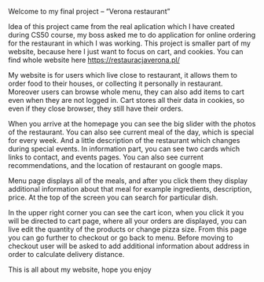 Welcome to my final project – “Verona restaurant”

Idea of this project came from the real aplication which I have created during CS50 course, my boss asked me to do application for online ordering for the restaurant in which I was working. This project is smaller part of my website, because here I just want to focus on cart, and cookies. You can find whole website here https://restauracjaverona.pl/

My website is for users which live close to restaurant, it allows them to order food to their houses, or collecting it personally in restaurant. Moreover users can browse whole menu, they can also add items to cart even when they are not logged in. Cart stores all their data in cookies, so even if they close browser, they still have their orders.

When you arrive at the homepage you can see the big slider with the photos of the restaurant. You can also see current meal of the day, which is special for every week. And a little description of the restaurant which changes during special events. In information part, you can see two cards which links to contact, and events pages. You can also see current recommendations, and the location of restaurant on google maps.

Menu page displays all of the meals, and after you click them they display additional information about that meal for example ingredients, description, price. At the top of the screen you can search for particular dish.

In the upper right corner you can see the cart icon, when you click it you will be directed to cart page, where all your orders are displayed, you can live edit the quantity of the products or change pizza size. From this page you can go further to checkout or go back to menu. Before moving to checkout user will be asked to add additional information about address in order to calculate delivery distance.

This is all about my website, hope you enjoy 


